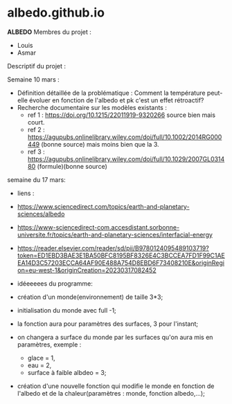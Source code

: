 # albedo.github.io
 **ALBEDO**
 Membres du projet :
 - Louis
 - Asmar

Descriptif du projet :


Semaine 10 mars :
- Définition détaillée de la problématique : Comment la température peut-elle évoluer en fonction de l'albedo et pk c'est un effet rétroactif?
- Recherche documentaire sur les modèles existants :
  - ref 1 : https://doi.org/10.1215/22011919-9320266 source bien mais court.
  - ref 2 : https://agupubs.onlinelibrary.wiley.com/doi/full/10.1002/2014RG000449 (bonne source) mais moins bien que la 3.
  - ref 3 : https://agupubs.onlinelibrary.wiley.com/doi/full/10.1029/2007GL031480  (formule)(bonne source)


semaine du 17 mars:
- liens :
 - https://www.sciencedirect.com/topics/earth-and-planetary-sciences/albedo
 - https://www-sciencedirect-com.accesdistant.sorbonne-universite.fr/topics/earth-and-planetary-sciences/interfacial-energy
 - https://reader.elsevier.com/reader/sd/pii/B9780124095489103719?token=ED1EBD3BAE3E1BA50BFC8195BF8326E4C3BCCEA7FD1F99C1AEEA14D3C57203ECCA64AF90E488A754D8EBD6F73408210E&originRegion=eu-west-1&originCreation=20230317082452

- idéeeeees du programme: 
 - création d'un monde(environnement) de taille 3\*3;
 - initialisation du monde avec full -1;
 - la fonction aura pour paramètres des surfaces, 3 pour l'instant;
 - on changera a surface du monde par les surfaces qu'on aura mis en paramètres, exemple :
    - glace = 1,
    - eau = 2,
    - surface à faible albdeo = 3;
 - création d'une nouvelle fonction qui modifie le monde en fonction de l'albedo et de la chaleur(paramètres : monde, fonction albedo,...);
